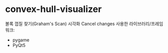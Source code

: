 # convex-hull-visualizer
볼록 껍질 찾기(Graham's Scan) 시각화
Cancel changes
사용한 라이브러리/프레임워크:
* pygame
* PyQt5
